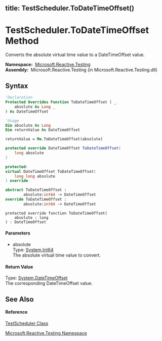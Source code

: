 title: TestScheduler.ToDateTimeOffset()
---
# TestScheduler.ToDateTimeOffset Method

Converts the absolute virtual time value to a DateTimeOffset value.

**Namespace:**  [Microsoft.Reactive.Testing](Microsoft.Reactive.Testing/Microsoft.Reactive.Testing)  
**Assembly:**  Microsoft.Reactive.Testing (in Microsoft.Reactive.Testing.dll)

## Syntax

```vb
'Declaration
Protected Overrides Function ToDateTimeOffset ( _
    absolute As Long _
) As DateTimeOffset
```

```vb
'Usage
Dim absolute As Long
Dim returnValue As DateTimeOffset

returnValue = Me.ToDateTimeOffset(absolute)
```

```csharp
protected override DateTimeOffset ToDateTimeOffset(
    long absolute
)
```

```c++
protected:
virtual DateTimeOffset ToDateTimeOffset(
    long long absolute
) override
```

```fsharp
abstract ToDateTimeOffset : 
        absolute:int64 -> DateTimeOffset 
override ToDateTimeOffset : 
        absolute:int64 -> DateTimeOffset 
```

```jscript
protected override function ToDateTimeOffset(
    absolute : long
) : DateTimeOffset
```

#### Parameters

- absolute  
  Type: [System.Int64](https://msdn.microsoft.com/en-us/library/6yy583ek)  
  The absolute virtual time value to convert.

#### Return Value

Type: [System.DateTimeOffset](https://msdn.microsoft.com/en-us/library/Bb341783)  
The corresponding DateTimeOffset value.

## See Also

#### Reference

[TestScheduler Class](TestScheduler/TestScheduler)

[Microsoft.Reactive.Testing Namespace](Microsoft.Reactive.Testing/Microsoft.Reactive.Testing)
